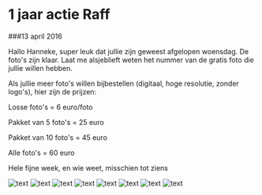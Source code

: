 1 jaar actie Raff
=================

###13 april 2016

Hallo Hanneke, super leuk dat jullie zijn geweest afgelopen woensdag. De foto's zijn klaar. Laat me alsjeblieft weten het nummer van de gratis foto die jullie willen hebben.

Als jullie meer foto's willen bijbestellen (digitaal, hoge resolutie, zonder logo's), hier zijn de prijzen:

Losse foto's = 6 euro/foto

Pakket van 5 foto's = 25 euro

Pakket van 10 foto's = 45 euro

Alle foto's = 60 euro

Hele fijne week, en wie weet, misschien tot ziens

![text](/img/blog/1-jaar-actie-raff/1.jpg)
![text](/img/blog/1-jaar-actie-raff/2.jpg)
![text](/img/blog/1-jaar-actie-raff/3.jpg)
![text](/img/blog/1-jaar-actie-raff/4.jpg)
![text](/img/blog/1-jaar-actie-raff/5.jpg)
![text](/img/blog/1-jaar-actie-raff/6.jpg)
![text](/img/blog/1-jaar-actie-raff/7.jpg)
![text](/img/blog/1-jaar-actie-raff/8.jpg)
